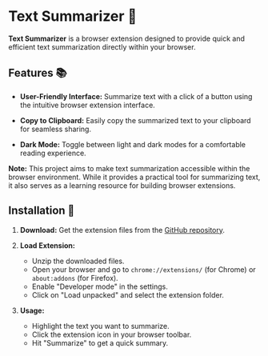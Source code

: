 # Text Summarizer :leaves:

**Text Summarizer** is a browser extension designed to provide quick and efficient text summarization directly within your browser.

## Features :books:

- **User-Friendly Interface:** Summarize text with a click of a button using the intuitive browser extension interface.

- **Copy to Clipboard:** Easily copy the summarized text to your clipboard for seamless sharing.

- **Dark Mode:** Toggle between light and dark modes for a comfortable reading experience.

**Note:** This project aims to make text summarization accessible within the browser environment. While it provides a practical tool for summarizing text, it also serves as a learning resource for building browser extensions.

## Installation :file_folder:

1. **Download:** Get the extension files from the [GitHub repository](https://github.com/zvoverman/text-summarizer.git).

2. **Load Extension:**
    - Unzip the downloaded files.
    - Open your browser and go to `chrome://extensions/` (for Chrome) or `about:addons` (for Firefox).
    - Enable "Developer mode" in the settings.
    - Click on "Load unpacked" and select the extension folder.

3. **Usage:**
    - Highlight the text you want to summarize.
    - Click the extension icon in your browser toolbar.
    - Hit "Summarize" to get a quick summary.
